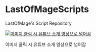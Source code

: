 # LastOfMageScripts

LastOfMage's Script Repository

[![이미지 클릭 시 유튜브 소개 영상으로 넘어감](https://github.com/Team-Omoshiroi/LastOfMageScripts/assets/96556920/a5b32339-df49-43a2-a79e-18fb8c22d364)](https://youtu.be/anLzbFqLt1k?si=2c7ERZmQFTP7PROx)

이미지 클릭 시 유튜브 소개 영상으로 넘어감

